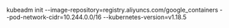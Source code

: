 kubeadm init --image-repository=registry.aliyuncs.com/google_containers --pod-network-cidr=10.244.0.0/16 --kubernetes-version=v1.18.5
